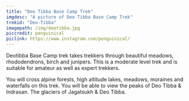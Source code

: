 ```yaml
---
title: "Deo Tibba Base Camp Trek"
imgdesc: "A picture of Deo Tibba Base Camp Trek"
trekid: "Deo-Tibba"
imagepath: /img/deotibba.jpg
piccredit: penguinical
piclink: https://www.instagram.com/penguinical/
---
```



Deotibba Base Camp trek takes trekkers through beautiful meadows, rhododendrons, birch and junipers. This is a  moderate level trek and is suitable for amateur as well as expert trekkers.

You will cross alpine forests, high altitude lakes, meadows, moraines and waterfalls on this trek. You will be able to view the peaks of Deo Tibba  & Indrasan. The glaciers of Jagatsukh & Deo Tibba.
